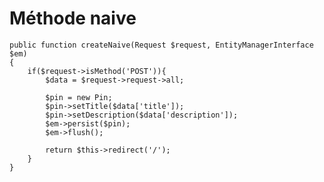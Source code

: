 # Méthode naive

    public function createNaive(Request $request, EntityManagerInterface $em)
    {
        if($request->isMethod('POST')){
            $data = $request->request->all;

            $pin = new Pin;
            $pin->setTitle($data['title']);
            $pin->setDescription($data['description']);
            $em->persist($pin);
            $em->flush();

            return $this->redirect('/');
        }
    }
